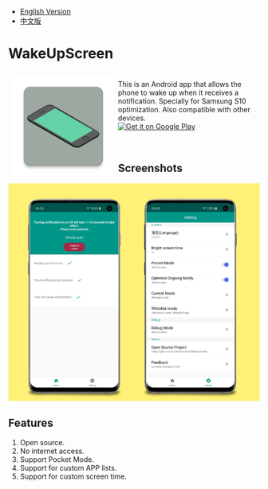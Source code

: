 * [English Version](https://github.com/SymeonChen/WakeUpScreen/blob/master/README.md)
* [中文版](https://github.com/SymeonChen/WakeUpScreen/blob/master/README-zh.md)

# WakeUpScreen
<img src="app/src/main/ic_launcher-web.png" align="left" width="200" hspace="10" vspace="10">
</br>
This is an Android app that allows the phone to wake up when it receives a notification.
Specially for Samsung S10 optimization. Also compatible with other devices.
</br>
<div style="display:flex;" >
<a href="https://play.google.com/store/apps/details?id=com.symeonchen.wakeupscreen">
    <img alt="Get it on Google Play"
        height="80"
        src="https://play.google.com/intl/en_us/badges/images/generic/en_badge_web_generic.png" />
</a>
</div>
</br></br>

## Screenshots

![](screenshots/main-en.jpg)

## Features

1. Open source.
2. No internet access.
3. Support Pocket Mode.
4. Support for custom APP lists.
5. Support for custom screen time.